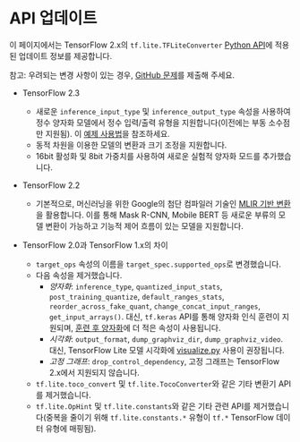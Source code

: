 # API 업데이트 <a name="api_updates"></a>

이 페이지에서는 TensorFlow 2.x의 `tf.lite.TFLiteConverter` [Python API](index.md)에 적용된 업데이트 정보를 제공합니다.

참고: 우려되는 변경 사항이 있는 경우, [GitHub 문제](https://github.com/tensorflow/tensorflow/issues/new?template=60-tflite-converter-issue.md)를 제출해 주세요.

- TensorFlow 2.3

    - 새로운 `inference_input_type` 및 `inference_output_type` 속성을 사용하여 정수 양자화 모델에서 정수 입력/출력 유형을 지원합니다(이전에는 부동 소수점만 지원됨). 이 [예제 사용법](../../performance/post_training_quantization.md#integer_only)을 참조하세요.
    - 동적 차원을 이용한 모델의 변환과 크기 조정을 지원합니다.
    - 16bit 활성화 및 8bit 가중치를 사용하여 새로운 실험적 양자화 모드를 추가했습니다.

- TensorFlow 2.2

    - 기본적으로, 머신러닝을 위한 Google의 첨단 컴파일러 기술인 [MLIR 기반 변환](https://mlir.llvm.org/)을 활용합니다. 이를 통해 Mask R-CNN, Mobile BERT 등 새로운 부류의 모델 변환이 가능하고 기능적 제어 흐름이 있는 모델을 지원합니다.

- TensorFlow 2.0과 TensorFlow 1.x의 차이

    - `target_ops` 속성의 이름을 `target_spec.supported_ops`로 변경했습니다.
    - 다음 속성을 제거했습니다.
        - *양자화*: `inference_type`, `quantized_input_stats`, `post_training_quantize`, `default_ranges_stats`, `reorder_across_fake_quant`, `change_concat_input_ranges`, `get_input_arrays()`. 대신, <code>tf.keras</code> API를 통해 <a>양자화 인식 훈련</a>이 지원되며, [훈련 후 양자화](../../performance/post_training_quantization.md)에 더 적은 속성이 사용됩니다.
        - *시각화*: `output_format`, `dump_graphviz_dir`, `dump_graphviz_video`. 대신, TensorFlow Lite 모델 시각화에 [visualize.py](https://github.com/tensorflow/tensorflow/blob/master/tensorflow/lite/tools/visualize.py) 사용이 권장됩니다.
        - *고정 그래프*: `drop_control_dependency`, 고정 그래프는 TensorFlow 2.x에서 지원되지 않습니다.
    - `tf.lite.toco_convert` 및 `tf.lite.TocoConverter`와 같은 기타 변환기 API를 제거했습니다.
    - `tf.lite.OpHint` 및 `tf.lite.constants`와 같은 기타 관련 API를 제거했습니다(중복을 줄이기 위해 `tf.lite.constants.*` 유형이 `tf.*` TensorFlow 데이터 유형에 매핑됨).
